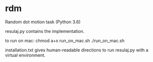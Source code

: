 # rdm
Random dot motion task (Python 3.6)

resulaj.py contains the implementation.

to run on mac:
    chmod a+x run_on_mac.sh
    ./run_on_mac.sh

installation.txt gives human-readable directions to run resulaj.py with a virtual environment.